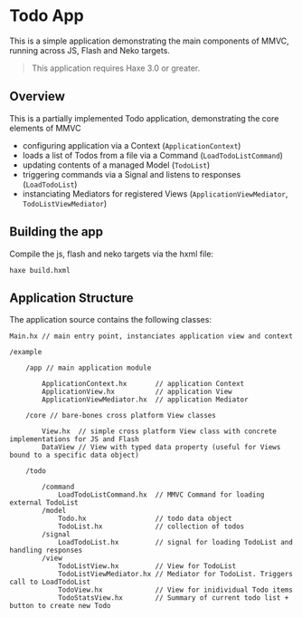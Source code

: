 Todo App
============

This is a simple application demonstrating the main components of MMVC, running 
across JS, Flash and Neko targets.

> This application requires Haxe 3.0 or greater.

Overview
-----------

This is a partially implemented Todo application, demonstrating the core 
elements of MMVC

* configuring application via a Context (`ApplicationContext`)
* loads a list of Todos from a file via a Command (`LoadTodoListCommand`)
* updating contents of a managed Model (`TodoList`) 
* triggering commands via a Signal and listens to responses (`LoadTodoList`)
* instanciating Mediators for registered Views (`ApplicationViewMediator`, 
  `TodoListViewMediator`)


Building the app
----------------

Compile the js, flash and neko targets via the hxml file:

	haxe build.hxml


Application Structure
---------------------

The application source contains the following classes:

	Main.hx // main entry point, instanciates application view and context

	/example

		/app // main application module

			ApplicationContext.hx       // application Context
			ApplicationView.hx          // application View
			ApplicationViewMediator.hx	// application Mediator

		/core // bare-bones cross platform View classes

			View.hx  // simple cross platform View class with concrete implementations for JS and Flash
			DataView // View with typed data property (useful for Views bound to a specific data object)

		/todo

			/command
				LoadTodoListCommand.hx 	// MMVC Command for loading external TodoList
			/model
				Todo.hx                 // todo data object
				TodoList.hx             // collection of todos
			/signal
				LoadTodoList.hx         // signal for loading TodoList and handling responses
			/view
				TodoListView.hx         // View for TodoList
				TodoListViewMediator.hx // Mediator for TodoList. Triggers call to LoadTodoList
				TodoView.hx             // View for inidividual Todo items
				TodoStatsView.hx        // Summary of current todo list + button to create new Todo
	
